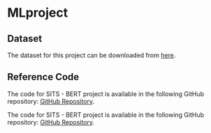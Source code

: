 # MLproject
## Dataset
The dataset for this project can be downloaded from [here](https://drive.google.com/drive/folders/1AABPFfqHri23j-d3GUvUaaIOQUCdTif5).
## Reference Code
The code for SITS - BERT project is available in the following GitHub repository: [GitHub Repository](https://github.com/linlei1214/SITS-BERT).

The code for SITS - BERT project is available in the following GitHub repository: [GitHub Repository](https://github.com/linlei1214/SITS-Former).


